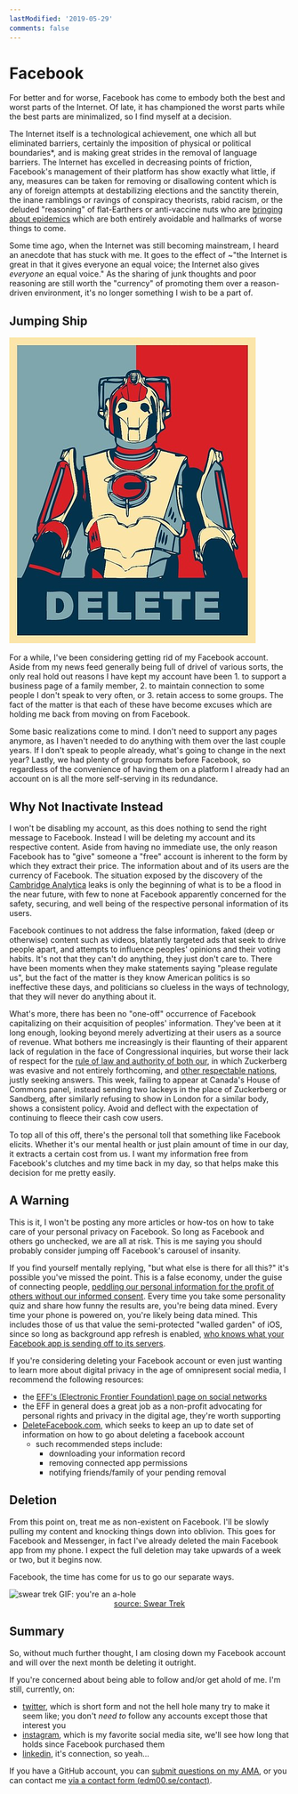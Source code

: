 ```yaml
---
lastModified: '2019-05-29'
comments: false
---
```


# Facebook

For better and for worse, Facebook has come to embody both the best and worst parts of the Internet. Of late, it has championed the worst parts while the best parts are minimalized, so I find myself at a decision.

The Internet itself is a technological achievement, one which all but eliminated barriers, certainly the imposition of physical or political boundaries\*, and is making great strides in the removal of language barriers. The Internet has excelled in decreasing points of friction, Facebook's management of their platform has show exactly what little, if any, measures can be taken for removing or disallowing content which is any of foreign attempts at destabilizing elections and the sanctity therein, the inane ramblings or ravings of conspiracy theorists, rabid racism, or the deluded "reasoning" of flat-Earthers or anti-vaccine nuts who are [bringing about epidemics][measles-epidemic] which are both entirely avoidable and hallmarks of worse things to come.

Some time ago, when the Internet was still becoming mainstream, I heard an anecdote that has stuck with me. It goes to the effect of ~"the Internet is great in that it gives everyone an equal voice; the Internet also gives _everyone_ an equal voice." As the sharing of junk thoughts and poor reasoning are still worth the "currency" of promoting them over a reason-driven environment, it's no longer something I wish to be a part of.

## Jumping Ship

![Cyberman DELETE](img/Cyberman_Delete.jpg)

For a while, I've been considering getting rid of my Facebook account. Aside from my news feed generally being full of drivel of various sorts, the only real hold out reasons I have kept my account have been 1. to support a business page of a family member, 2. to maintain connection to some people I don't speak to very often, or 3. retain access to some groups. The fact of the matter is that each of these have become excuses which are holding me back from moving on from Facebook.

Some basic realizations come to mind. I don't need to support any pages anymore, as I haven't needed to do anything with them over the last couple years. If I don't speak to people already, what's going to change in the next year? Lastly, we had plenty of group formats before Facebook, so regardless of the convenience of having them on a platform I already had an account on is all the more self-serving in its redundance.

## Why Not Inactivate Instead

I won't be disabling my account, as this does nothing to send the right message to Facebook. Instead I will be deleting my account and its respective content. Aside from having no immediate use, the only reason Facebook has to "give" someone a "free" account is inherent to the form by which they extract their price. The information about and of its users are the currency of Facebook. The situation exposed by the discovery of the [Cambridge Analytica][wiki-ca] leaks is only the beginning of what is to be a flood in the near future, with few to none at Facebook apparently concerned for the safety, securing, and well being of the respective personal information of its users.

Facebook continues to not address the false information, faked (deep or otherwise) content such as videos, blatantly targeted ads that seek to drive people apart, and attempts to influence peoples' opinions and their voting habits. It's not that they can't do anything, they just don't care to. There have been moments when they make statements saying "please regulate us", but the fact of the matter is they know American politics is so ineffective these days, and politicians so clueless in the ways of technology, that they will never do anything about it.

What's more, there has been no "one-off" occurrence of Facebook capitalizing on their acquisition of peoples' information. They've been at it long enough, looking beyond merely advertizing at their users as a source of revenue. What bothers me increasingly is their flaunting of their apparent lack of regulation in the face of Congressional inquiries, but worse their lack of respect for the [rule of law and authority of both our][zuck-us-congress], in which Zuckerberg was evasive and not entirely forthcoming, and [other respectable nations][cbc-fb], justly seeking answers. This week, failing to appear at Canada's House of Commons panel, instead sending two lackeys in the place of Zuckerberg or Sandberg, after similarly refusing to show in London for a similar body, shows a consistent policy. Avoid and deflect with the expectation of continuing to fleece their cash cow users.

To top all of this off, there's the personal toll that something like Facebook elicits. Whether it's our mental health or just plain amount of time in our day, it extracts a certain cost from us. I want my information free from Facebook's clutches and my time back in my day, so that helps make this decision for me pretty easily.

## A Warning

This is it, I won't be posting any more articles or how-tos on how to take care of your personal privacy on Facebook. So long as Facebook and others go unchecked, we are all at risk. This is me saying you should probably consider jumping off Facebook's carousel of insanity.

If you find yourself mentally replying, "but what else is there for all this?" it's possible you've missed the point. This is a false economy, under the guise of connecting people, [peddling our personal information for the profit of others without our informed consent][fb-nyt]. Every time you take some personality quiz and share how funny the results are, you're being data mined. Every time your phone is powered on, you're likely being data mined. This includes those of us that value the semi-protected "walled garden" of iOS, since so long as background app refresh is enabled, [who knows what your Facebook app is sending off to its servers][fb-bg].

If you're considering deleting your Facebook account or even just wanting to learn more about digital privacy in the age of omnipresent social media, I recommend the following resources:

- the [EFF's (Electronic Frontier Foundation) page on social networks][eff-social]
- the EFF in general does a great job as a non-profit advocating for personal rights and privacy in the digital age, they're worth supporting
- [DeleteFacebook.com][delete-fb], which seeks to keep an up to date set of information on how to go about deleting a facebook account
  - such recommended steps include:
    - downloading your information record
    - removing connected app permissions
    - notifying friends/family of your pending removal

## Deletion

From this point on, treat me as non-existent on Facebook. I'll be slowly pulling my content and knocking things down into oblivion. This goes for Facebook and Messenger, in fact I've already deleted the main Facebook app from my phone. I expect the full deletion may take upwards of a week or two, but it begins now.

Facebook, the time has come for us to go our separate ways.

<img src="https://66.media.tumblr.com/aa0557d12b8a77972d28db7c0fd94da7/tumblr_pljgswS3pM1vaqoiqo1_250.gif" alt="swear trek GIF: you're an a-hole" width="460">

<center><a href="https://sweartrek.tumblr.com/post/182460924601">source: Swear Trek</a></center>

## Summary

So, without much further thought, I am closing down my Facebook account and will over the next month be deleting it outright.

If you're concerned about being able to follow and/or get ahold of me. I'm still, currently, on:

- [<i class="fa fa-fw fa-twitter"></i>twitter][tweeter], which is short form and not the hell hole many try to make it seem like; you don't _need to_ follow any accounts except those that interest you
- [<i class="fa fa-fw fa-instagram"></i>instagram][ig], which is my favorite social media site, we'll see how long that holds since Facebook purchased them
- [<i class="fa fa-fw fa-linkedin"></i>linkedin][linkedin], it's connection, so yeah...

If you have a GitHub account, you can [submit questions on my AMA][ama], or you can contact me [via a contact form (edm00.se/contact)][contact-form].

[measles-epidemic]: https://www.npr.org/sections/health-shots/2019/04/30/718220586/is-measles-here-to-stay
[wiki-ca]: https://en.wikipedia.org/wiki/Cambridge_Analytica
[zuck-us-congress]: https://www.npr.org/sections/thetwo-way/2018/04/11/599590470/mark-zuckerberg-is-back-before-congress-for-a-second-day-of-testimony
[cbc-fb]: https://www.cbc.ca/news/politics/facebook-contempt-parliament-1.5145347
[fb-nyt]: https://www.nytimes.com/2018/04/11/technology/facebook-privacy-hearings.html
[fb-bg]: https://www.washingtonpost.com/technology/2019/05/28/its-middle-night-do-you-know-who-your-iphone-is-talking/?noredirect=on
[eff-social]: https://www.eff.org/issues/social-networks
[delete-fb]: https://deletefacebook.com/
[tweeter]: https://twitter.com/edm00se
[ig]: https://twitter.com/edm00se
[linkedin]: https://www.linkedin.com/in/emccormick
[ama]: https://github.com/edm00se/ama
[contact-form]: https://edm00.se/contact